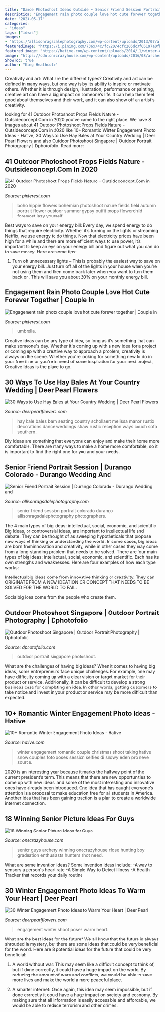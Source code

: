 ```yaml
---
title: "Dance Photoshoot Ideas Outside ~ Senior Friend Session Portrait Colorado Durango Allisonragsdalephotography Photographers"
description: "Engagement rain photo couple love hot cute forever together"
date: "2023-05-17"
categories:
- "ideas"
tags: ["ideas"]
images:
- "https://allisonragsdalephotography.com/wp-content/uploads/2013/07/allisonragsdalephotography-5355.jpg"
featuredImage: "https://i.pinimg.com/736x/4c/fc/20/4cfc205dc3f05197a0fb32dbfe56d9bb.jpg"
featured_image: "https://hative.com/wp-content/uploads/2014/11/winter-engagement-photo-ideas/5-winter-engagement-photo-ideas.jpg"
image: "https://cdn.onecrazyhouse.com/wp-content/uploads/2016/08/archery-photo.jpg"
ShowToc: true
author: "King Heathcote"
---
```



Creativity and art: What are the different types?
Creativity and art can be defined in many ways, but one way is by its ability to inspire or motivate others. Whether it is through design, illustration, performance or painting, creative art can have a big impact on someone’s life. It can help them feel good about themselves and their work, and it can also show off an artist’s creativity.

	

		
looking for 41 Outdoor Photoshoot Props Fields Nature - Outsideconcept.Com in 2020 you've came to the right place. We have 8 Images about 41 Outdoor Photoshoot Props Fields Nature - Outsideconcept.Com in 2020 like 10+ Romantic Winter Engagement Photo Ideas - Hative, 30 Ways to Use Hay Bales at Your Country Wedding | Deer Pearl Flowers and also Outdoor Photoshoot Singapore | Outdoor Portrait Photography | Dphotofolio. Read more:
		
    
## 41 Outdoor Photoshoot Props Fields Nature - Outsideconcept.Com In 2020

<img loading=lazy src="https://i.pinimg.com/736x/4c/fc/20/4cfc205dc3f05197a0fb32dbfe56d9bb.jpg" onerror="this.onerror=null;this.src='https://tse2.mm.bing.net/th?id=OIP.2RdxU8QpN2QXUtJO1sQ3KQHaMC&amp;pid=15.1';" alt="41 Outdoor Photoshoot Props Fields Nature - Outsideconcept.Com in 2020">

_Source: pinterest.com_

>boho hippie flowers bohemian photoshoot nature fields field autumn portrait flower outdoor summer gypsy outfit props flowerchild foremost lazy yourself. 

	

Best ways to save on your energy bill:
Every day, we spend energy to do things that require electricity. Whether it’s turning on the lights or streaming Netflix, we use energy to do things. Now that electricity prices have been high for a while and there are more efficient ways to use power, it’s important to keep an eye on your energy bill and figure out what you can do to save money. Here are some tips: 
1. Turn off unnecessary lights – This is probably the easiest way to save on your energy bill. Just turn off all of the lights in your house when you’re not using them and then come back later when you want to turn them back on. This will save you about 20% on your monthly energy bill. 

    
## Engagement Rain Photo Couple Love Hot Cute Forever Together | Couple In

<img loading=lazy src="https://i.pinimg.com/736x/b5/b9/42/b5b942d542afd1236883e15188d0127a--photo-couple-rain.jpg" onerror="this.onerror=null;this.src='https://tse4.mm.bing.net/th?id=OIP.ZHRDs8KewNGGQt2hOYx6kgHaLH&amp;pid=15.1';" alt="Engagement rain photo couple love hot cute forever together | Couple in">

_Source: pinterest.com_

>umbrella. 

	

Creative ideas can be any type of idea, so long as it's something that can make someone's day. Whether it's coming up with a new idea for a project or coming up with a creative way to approach a problem, creativity is always on the scene. Whether you're looking for something new to do in your free time or you're in need of some inspiration for your next project, Creative Ideas is the place to go.

    
## 30 Ways To Use Hay Bales At Your Country Wedding | Deer Pearl Flowers

<img loading=lazy src="http://www.deerpearlflowers.com/wp-content/uploads/2015/06/hay-bale-seating-for-the-dance-party-portion-of-the-evening.jpg" onerror="this.onerror=null;this.src='https://tse1.mm.bing.net/th?id=OIP.Dp2Xg4DatYJleCg0cG76XQHaKL&amp;pid=15.1';" alt="30 Ways to Use Hay Bales at Your Country Wedding | Deer Pearl Flowers">

_Source: deerpearlflowers.com_

>hay bale bales barn seating country schollaert melissa manor rustix decorations dance weddings straw rustic reception ways couch sofa southern. 

	

Diy ideas are something that everyone can enjoy and make their home more comfortable. There are many ways to make a home more comfortable, so it is important to find the right one for you and your needs.

    
## Senior Friend Portrait Session | Durango Colorado - Durango Wedding And

<img loading=lazy src="https://allisonragsdalephotography.com/wp-content/uploads/2013/07/allisonragsdalephotography-5355.jpg" onerror="this.onerror=null;this.src='https://tse3.mm.bing.net/th?id=OIP.4eb-WnbQ1F1wM5j1Z746lwHaE7&amp;pid=15.1';" alt="Senior Friend Portrait Session | Durango Colorado - Durango Wedding and">

_Source: allisonragsdalephotography.com_

>senior friend session portrait colorado durango allisonragsdalephotography photographers. 

	

The 4 main types of big ideas: intellectual, social, economic, and scientific
Big Ideas, or controversial ideas, are important to intellectual life and debate. They can be thought of as sweeping hypotheticals that propose new ways of thinking or understanding the world. In some cases, big ideas are born frominnovation and creativity, while in other cases they may come from a long-standing problem that needs to be solved.
There are four main types of big ideas: intellectual, social, economic, and scientific. Each has its own strengths and weaknesses. Here are four examples of how each type works:

 Intellectualbig ideas come from innovative thinking or creativity. They can ORIGINATE FROM A NEW IDEATION OR CONCEPT THAT NEEDS TO BE SOLVED FOR THE WORLD TO FAIL. 

Socialbig idea come from the people who create them.

    
## Outdoor Photoshoot Singapore | Outdoor Portrait Photography | Dphotofolio

<img loading=lazy src="http://www.dphotofolio.com/wp-content/gallery/mixed-outdoor-photography/3S5C1448.jpg" onerror="this.onerror=null;this.src='https://tse4.mm.bing.net/th?id=OIP.U4dW0YX5owLYBJv3j14tTAHaLH&amp;pid=15.1';" alt="Outdoor Photoshoot Singapore | Outdoor Portrait Photography | Dphotofolio">

_Source: dphotofolio.com_

>outdoor portrait singapore photoshoot. 

	

What are the challenges of having big ideas?
When it comes to having big ideas, some entrepreneurs face unique challenges. For example, one may have difficulty coming up with a clear vision or target market for their product or service. Additionally, it can be difficult to develop a strong business case for completing an idea. In other words, getting customers to take notice and invest in your product or service may be more difficult than expected.

    
## 10+ Romantic Winter Engagement Photo Ideas - Hative

<img loading=lazy src="https://hative.com/wp-content/uploads/2014/11/winter-engagement-photo-ideas/5-winter-engagement-photo-ideas.jpg" onerror="this.onerror=null;this.src='https://tse2.mm.bing.net/th?id=OIP.bRwovrPDmfY-iKnzPdUezAHaLH&amp;pid=15.1';" alt="10+ Romantic Winter Engagement Photo Ideas - Hative">

_Source: hative.com_

>winter engagement romantic couple christmas shoot taking hative snow couples foto poses session selfies di snowy eden pro neve source. 

	

2020 is an interesting year because it marks the halfway point of the current president’s term. This means that there are new opportunities to come up with new ideas, and some of the most interesting and innovative ones have already been introduced. One idea that has caught everyone’s attention is a proposal to make education free for all students in America. Another idea that has been gaining traction is a plan to create a worldwide internet connection.

    
## 18 Winning Senior Picture Ideas For Guys

<img loading=lazy src="https://cdn.onecrazyhouse.com/wp-content/uploads/2016/08/archery-photo.jpg" onerror="this.onerror=null;this.src='https://tse1.mm.bing.net/th?id=OIP.uwqbKiBGw40wKOfoE7L_-gHaLG&amp;pid=15.1';" alt="18 Winning Senior Picture Ideas for Guys">

_Source: onecrazyhouse.com_

>senior guys archery winning onecrazyhouse close hunting boy graduation enthusiasts hunters shot need. 

	

What are some invention ideas?
Some invention ideas include:
-A way to sensors a person's heart rate 
-A Simple Way to Detect Illness 
-A Health Tracker that records your daily routine

    
## 30 Winter Engagement Photo Ideas To Warm Your Heart | Deer Pearl

<img loading=lazy src="https://www.deerpearlflowers.com/wp-content/uploads/2016/10/Winter-Engagement-Photo-Shoot-and-Poses-Ideas-27.jpg" onerror="this.onerror=null;this.src='https://tse4.mm.bing.net/th?id=OIP.Fysd24Z84EjCCOeQnTQwqQHaKH&amp;pid=15.1';" alt="30 Winter Engagement Photo Ideas to Warm Your Heart | Deer Pearl">

_Source: deerpearlflowers.com_

>engagement winter shoot poses warm heart. 

	

What are the best ideas for the future?
We all know that the future is always shrouded in mystery, but there are some ideas that could be very beneficial for the world. Here are 8 potential ideas for the future that could be very beneficial:
1. A world without war: This may seem like a difficult concept to think of, but if done correctly, it could have a huge impact on the world. By reducing the amount of wars and conflicts, we would be able to save more lives and make the world a more peaceful place.

2. A smarter internet: Once again, this idea may seem impossible, but if done correctly it could have a huge impact on society and economy. By making sure that all information is easily accessible and affordable, we would be able to reduce terrorism and other crimes.


